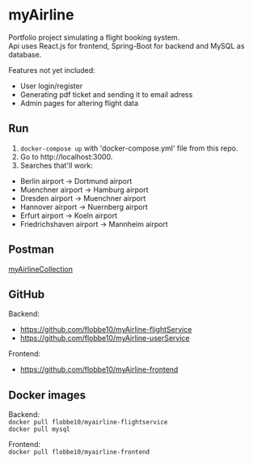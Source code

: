 # myAirline
Portfolio project simulating a flight booking system.<br>
Api uses React.js for frontend, Spring-Boot for backend and MySQL as database. 

Features not yet included: 
- User login/register
- Generating pdf ticket and sending it to email adress
- Admin pages for altering flight data

## Run
1. ```docker-compose up``` with 'docker-compose.yml' file from this repo.
2. Go to http://localhost:3000.
3. Searches  that'll work: <br> 
- Berlin airport -> Dortmund airport
- Muenchner airport -> Hamburg airport
- Dresden airport -> Muenchner airport
- Hannover airport -> Nuernberg airport
- Erfurt airport -> Koeln airport
- Friedrichshaven airport -> Mannheim airport

## Postman
<a href="https://www.postman.com/grey-shuttle-863417/workspace/myairline/collection/23751197-f9d2f14d-902a-4721-99b2-2fc597c86abe?action=share&creator=23751197">myAirlineCollection</a>

## GitHub
Backend: 
- https://github.com/flobbe10/myAirline-flightService 
- https://github.com/flobbe10/myAirline-userService

Frontend: 
- https://github.com/flobbe10/myAirline-frontend 


## Docker images
Backend: <br>
```docker pull flobbe10/myairline-flightservice``` <br>
```docker pull mysql```

Frontend: <br>
```docker pull flobbe10/myairline-frontend```